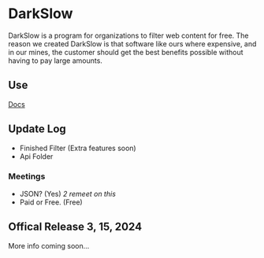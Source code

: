 # DarkSlow
DarkSlow is a program for organizations to filter web content for free.
The reason we created DarkSlow is that software like ours where expensive,
and in our mines, the customer should get the best benefits possible 
without having to pay large amounts.

## Use
<a href="https://mr-chaotic.github.io/DarkSlow/Website/docs.html">Docs</a>

## Update Log
- Finished Filter (Extra features soon)
- Api Folder

### Meetings
- JSON? (Yes) *2 remeet on this*
- Paid or Free. (Free)


## Offical Release 3, 15, 2024
More info coming soon...
